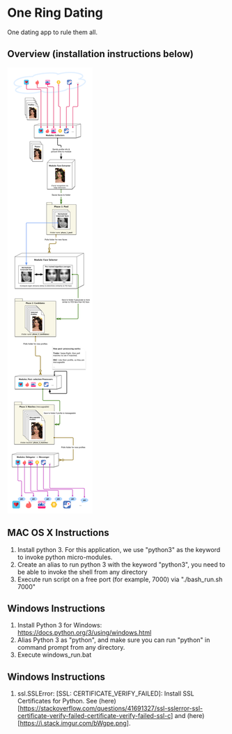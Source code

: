 # One Ring Dating
One dating app to rule them all.

## Overview (installation instructions below)
![Alt text](/documentation/high-level-architecture.png?raw=true "High-level Architecture")

## MAC OS X Instructions
1. Install python 3. For this application, we use "python3" as the keyword to invoke python micro-modules.
2. Create an alias to run python 3 with the keyword "python3", you need to be able to invoke the shell from any directory
3. Execute run script on a free port (for example, 7000) via "./bash_run.sh 7000"

## Windows Instructions
1. Install Python 3 for Windows: https://docs.python.org/3/using/windows.html
2. Alias Python 3 as "python", and make sure you can run "python" in command prompt from any directory.
3. Execute windows_run.bat

## Windows Instructions
1. ssl.SSLError: [SSL: CERTIFICATE_VERIFY_FAILED]: Install SSL Certificates for Python. See (here)[https://stackoverflow.com/questions/41691327/ssl-sslerror-ssl-certificate-verify-failed-certificate-verify-failed-ssl-c] and (here)[https://i.stack.imgur.com/bWgpe.png].
